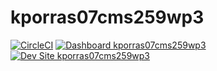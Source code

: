 # kporras07cms259wp3

[![CircleCI](https://circleci.com/gh/kporras07/kporras07cms259wp3.svg?style=shield)](https://circleci.com/gh/kporras07/kporras07cms259wp3)
[![Dashboard kporras07cms259wp3](https://img.shields.io/badge/dashboard-kporras07cms259wp3-yellow.svg)](https://dashboard.pantheon.io/sites/01132bbc-14b3-4f44-9dca-42d9387342c1#dev/code)
[![Dev Site kporras07cms259wp3](https://img.shields.io/badge/site-kporras07cms259wp3-blue.svg)](http://dev-kporras07cms259wp3.pantheonsite.io/)